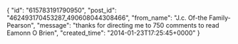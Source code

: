  {
   "id": "615783191790950",
   "post_id": "462493170453287_490608044308466",
   "from_name": "J.c. Of-the Family-Pearson",
   "message": "thanks for directing me to 750 comments to read Eamonn O Brien",
   "created_time": "2014-01-23T17:25:45+0000"
 }
